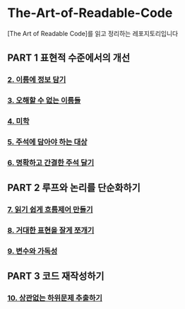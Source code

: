 # The-Art-of-Readable-Code
[The Art of Readable Code]를 읽고 정리하는 레포지토리입니다

## PART 1 표현적 수준에서의 개선
### [2. 이름에 정보 담기](./PART%201%20표현적%20수준에서의%20개선/2.%20이름에%20정보%20담기.md)  
### [3. 오해할 수 없는 이름들](./PART%201%20표현적%20수준에서의%20개선/3.%20오해할%20수%20없는%20이름들.md)  
### [4. 미학](./PART%201%20표현적%20수준에서의%20개선/4.%20미학.md)  
### [5. 주석에 담아야 하는 대상](./PART%201%20표현적%20수준에서의%20개선/5.%20주석에%20담아야%20하는%20대상.md)  
### [6. 명확하고 간결한 주석 달기](./PART%201%20표현적%20수준에서의%20개선/6.%20명확하고%20간결한%20주석%20달기.md)  


## PART 2 루프와 논리를 단순화하기
### [7. 읽기 쉽게 흐름제어 만들기](./PART%202%20루프와%20논리를%20단순화하기/7.%20읽기%20쉽게%20흐름제어%20만들기.md)  
### [8. 거대한 표현을 잘게 쪼개기](./PART%202%20루프와%20논리를%20단순화하기/8.%20거대한%20포현을%20잘게%20쪼개기.md)  
### [9. 변수와 가독성](./PART%202%20루프와%20논리를%20단순화하기/9.%20변수와%20가독성.md)  

## PART 3 코드 재작성하기
### [10. 상관없는 하위문제 추출하기](./PART%203%20코드%20재작성하기/10.%20상관없는%20하위문제%20추출하기.md)
